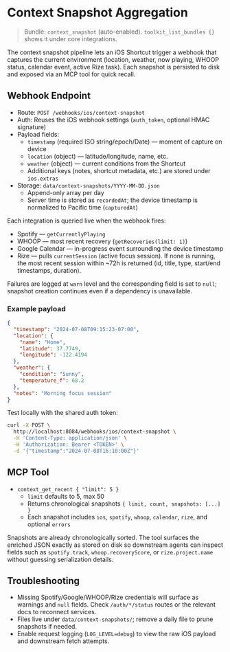 # Context Snapshot Aggregation

> Bundle: `context_snapshot` (auto-enabled). `toolkit_list_bundles {}` shows it under core integrations.

The context snapshot pipeline lets an iOS Shortcut trigger a webhook that captures the current environment (location, weather, now playing, WHOOP status, calendar event, active Rize task). Each snapshot is persisted to disk and exposed via an MCP tool for quick recall.

## Webhook Endpoint

- Route: `POST /webhooks/ios/context-snapshot`
- Auth: Reuses the iOS webhook settings (`auth_token`, optional HMAC signature)
- Payload fields:
  - `timestamp` (required ISO string/epoch/Date) — moment of capture on device
  - `location` (object) — latitude/longitude, name, etc.
  - `weather` (object) — current conditions from the Shortcut
  - Additional keys (notes, shortcut metadata, etc.) are stored under `ios.extras`
- Storage: `data/context-snapshots/YYYY-MM-DD.json`
  - Append-only array per day
  - Server time is stored as `recordedAt`; the device timestamp is normalized to Pacific time (`capturedAt`)

Each integration is queried live when the webhook fires:
- Spotify — `getCurrentlyPlaying`
- WHOOP — most recent recovery (`getRecoveries(limit: 1)`)
- Google Calendar — in-progress event surrounding the device timestamp
- Rize — pulls `currentSession` (active focus session). If none is running, the most recent session within ~72h is returned (id, title, type, start/end timestamps, duration).

Failures are logged at `warn` level and the corresponding field is set to `null`; snapshot creation continues even if a dependency is unavailable.

### Example payload

```json
{
  "timestamp": "2024-07-08T09:15:23-07:00",
  "location": {
    "name": "Home",
    "latitude": 37.7749,
    "longitude": -122.4194
  },
  "weather": {
    "condition": "Sunny",
    "temperature_f": 68.2
  },
  "notes": "Morning focus session"
}
```

Test locally with the shared auth token:

```bash
curl -X POST \
  http://localhost:8084/webhooks/ios/context-snapshot \
  -H 'Content-Type: application/json' \
  -H 'Authorization: Bearer <TOKEN>' \
  -d '{"timestamp":"2024-07-08T16:10:00Z"}'
```

## MCP Tool

- `context_get_recent { "limit": 5 }`
  - `limit` defaults to 5, max 50
  - Returns chronological snapshots `{ limit, count, snapshots: [...] }`
  - Each snapshot includes `ios`, `spotify`, `whoop`, `calendar`, `rize`, and optional `errors`

Snapshots are already chronologically sorted. The tool surfaces the enriched JSON exactly as stored on disk so downstream agents can inspect fields such as `spotify.track`, `whoop.recoveryScore`, or `rize.project.name` without guessing serialization details.

## Troubleshooting

- Missing Spotify/Google/WHOOP/Rize credentials will surface as warnings and `null` fields. Check `/auth/*/status` routes or the relevant docs to reconnect services.
- Files live under `data/context-snapshots/`; remove a daily file to prune snapshots if needed.
- Enable request logging (`LOG_LEVEL=debug`) to view the raw iOS payload and downstream fetch attempts.
